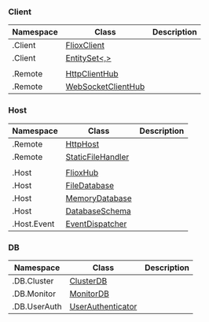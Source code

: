 

### Client

| Namespace    | Class                                                                                 | Description                                               |
| -------------|-------------------------------------------------------------------------------------- | --------------------------------------------------------- |
| .Client      | [FlioxClient](api/Friflo/Json/Fliox/Hub/Client/FlioxClient/index.md)                  |            |
| .Client      | [EntitySet<,>](api/Friflo/Json/Fliox/Hub/Client/EntitySet-2/index.md)                 |            |
|              |                                                                                       |            |
| .Remote      | [HttpClientHub](api/Friflo/Json/Fliox/Hub/Remote/HttpClientHub/index.md)              |            |
| .Remote      | [WebSocketClientHub](api/Friflo/Json/Fliox/Hub/Remote/WebSocketClientHub/index.md)    |            |


### Host

| Namespace    | Class                                                                                 | Description                                               |
| ------------ |-------------------------------------------------------------------------------------- | --------------------------------------------------------- |
| .Remote      | [HttpHost](api/Friflo/Json/Fliox/Hub/Remote/HttpHost/index.md)                        |            |
| .Remote      | [StaticFileHandler](api/Friflo/Json/Fliox/Hub/Remote/StaticFileHandler/index.md)      |            |
|              |                                                                                       |            |
| .Host        | [FlioxHub](api/Friflo/Json/Fliox/Hub/Host/FlioxHub/index.md)                          |            |
| .Host        | [FileDatabase](api/Friflo/Json/Fliox/Hub/Host/FileDatabase/index.md)                  |            |
| .Host        | [MemoryDatabase](api/Friflo/Json/Fliox/Hub/Host/MemoryDatabase/index.md)              |            |
| .Host        | [DatabaseSchema](api/Friflo/Json/Fliox/Hub/Host/DatabaseSchema/index.md)              |            |
| .Host.Event  | [EventDispatcher](api/Friflo/Json/Fliox/Hub/Host/Event/EventDispatcher/index.md)      |            |


### DB

| Namespace    | Class                                                                                 | Description                                               |
| ------------ |-------------------------------------------------------------------------------------- | --------------------------------------------------------- |
| .DB.Cluster  | [ClusterDB](api/Friflo/Json/Fliox/Hub/DB/Cluster/ClusterDB/index.md)                  |            |
| .DB.Monitor  | [MonitorDB](api/Friflo/Json/Fliox/Hub/DB/Monitor/MonitorDB/index.md)                  |            |
| .DB.UserAuth | [UserAuthenticator](api/Friflo/Json/Fliox/Hub/DB/UserAuth/UserAuthenticator/index.md) |            |





